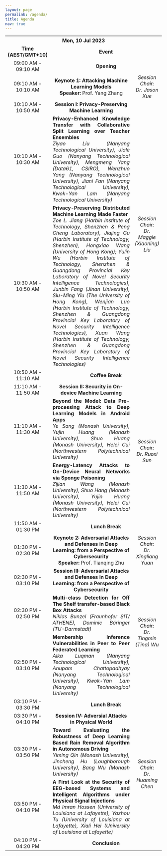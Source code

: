 ```yaml
---
layout: page
permalink: /agenda/
title: Agenda
nav: true
---
```

<table>
    <tr>
        <th colspan="3" style="text-align: center;"><strong class="h3">Mon, 10 Jul 2023</strong></th>
    </tr>
    <tr style="text-align: center;">
        <td><strong class="h4">Time (AEST/GMT+10)</strong></td>
        <td colspan="2" style="vertical-align: middle"><strong class="h4">Event</strong></td>
    </tr>
    <tr style="text-align: center;">
        <td style="vertical-align: middle">09:00 AM - 09:10 AM</td>
        <td colspan="2"><strong>Opening</strong></td>
    </tr>
    <tr style="text-align: center;">
        <td style="vertical-align: middle">09:10 AM - 10:10 AM</td>
        <td width="60%"><b>Keynote 1: Attacking Machine Learning Models</b><br><strong>Speaker: </strong>Prof. Yang Zhang</td>
        <td style="text-align:center;vertical-align:middle;"><i class="h4">Session Chair:<br>Dr. Jason Xue</i></td>
    </tr>
    <tr style="text-align: center;">
        <td style="vertical-align: middle">10:10 AM - 10:50 AM</td>
        <td><strong>Session I: Privacy-Preserving Machine Learning</strong></td>
        <td rowspan="3" style="text-align:center;vertical-align:middle;"><i class="h4">Session Chair:<br>Dr. Maggie (Xiaoning) Liu</i></td>    
    </tr>
    <tr style="text-align: center;">
        <td style="vertical-align: middle">10:10 AM - 10:30 AM</td>
        <td style="text-align:justify;"><b>Privacy-Enhanced Knowledge Transfer with Collaborative Split Learning over Teacher Ensembles</b><br>
<i>Ziyao Liu (Nanyang Technological University), Jiale Guo (Nanyang Technological University), Mengmeng Yang (Data61, CSIRO), Wenzhuo Yang (Nanyang Technological University), Jiani Fan (Nanyang Technological University), Kwok-Yan Lam (Nanyang Technological University)</i></td>
    </tr>
    <tr style="text-align: center;">
        <td style="vertical-align: middle">10:30 AM - 10:50 AM</td>
        <td style="text-align:justify;"><b>Privacy-Preserving Distributed Machine Learning Made Faster</b><br>
<i>Zoe L. Jiang (Harbin Institute of Technology, Shenzhen & Peng Cheng Laboratory), Jiajing Gu (Harbin Institute of Technology, Shenzhen), Hongxiao Wang (University of Hong Kong); Yulin Wu (Harbin Institute of Technology, Shenzhen & Guangdong Provincial Key Laboratory of Novel Security Intelligence Technologies), Junbin Fang (Jinan University), Siu-Ming Yiu (The University of Hong Kong), Wenjian Luo (Harbin Institute of Technology, Shenzhen & Guangdong Provincial Key Laboratory of Novel Security Intelligence Technologies), Xuan Wang (Harbin Institute of Technology, Shenzhen & Guangdong Provincial Key Laboratory of Novel Security Intelligence Technologies)</i></td>
    </tr>
    <tr style="text-align: center;">
        <td style="vertical-align: middle">10:50 AM - 11:10 AM</td>
        <td colspan="2"><strong>Coffee Break</strong></td>
    </tr>
    <tr style="text-align: center;">
        <td style="vertical-align: middle">11:10 AM - 11:50 AM</td>
        <td><strong>Session II: Security in On-device Machine Learning</strong></td>
        <td rowspan="3" style="text-align:center;vertical-align:middle;"><i class="h4">Session Chair:<br>Dr. Ruoxi Sun</i></td>    
    </tr>
    <tr style="text-align: center;">
        <td style="vertical-align: middle">11:10 AM - 11:30 AM</td>
        <td style="text-align:justify;"><b>Beyond the Model: Data Pre-processing Attack to Deep Learning Models in Android Apps</b><br>
<i>Ye Sang (Monash University), Yujin Huang (Monash University), Shuo Huang (Monash University), Helei Cui (Northwestern Polytechnical University)</i></td>
    </tr>
    <tr style="text-align: center;">
        <td style="vertical-align: middle">11:30 AM - 11:50 AM</td>
        <td style="text-align:justify;"><b>Energy-Latency Attacks to On-Device Neural Networks via Sponge Poisoning</b><br>
<i>Zijian Wang (Monash University), Shuo Hang (Monash University), Yujin Huang (Monash University), Helei Cui (Northwestern Polytechnical University)</i></td>
    </tr>
     <tr style="text-align: center;">
        <td style="vertical-align: middle">11:50 AM - 01:30 PM</td>
        <td colspan="2"><strong>Lunch Break</strong></td>
    </tr>
    <tr style="text-align: center;">
        <td style="vertical-align: middle">01:30 PM - 02:30 PM</td>
        <td width="60%"><b>Keynote 2: Adversarial Attacks and Defenses in Deep Learning: from a Perspective of Cybersecurity</b><br><strong>Speaker: </strong>Prof. Tianqing Zhu</td>
        <td style="text-align:center;vertical-align:middle;"><i class="h4">Session Chair:<br>Dr. Xingliang Yuan</i></td>
    </tr>
    <tr style="text-align: center;">
        <td style="vertical-align: middle">02:30 PM - 03:10 PM</td>
        <td><strong>Session III: Adversarial Attacks and Defenses in Deep Learning: from a Perspective of Cybersecurity</strong></td>
        <td rowspan="3" style="text-align:center;vertical-align:middle;"><i class="h4">Session Chair:<br>Dr. Tingmin (Tina) Wu</i></td>    
    </tr>
    <tr style="text-align: center;">
        <td style="vertical-align: middle">02:30 PM - 02:50 PM</td>
        <td style="text-align:justify;"><b>Multi-class Detection for Off The Shelf transfer-based Black Box Attacks</b><br>
<i>Niklas Bunzel (Fraunhofer SIT/ ATHENE), Dominic Böringer (TU-Darmstadt)</i></td>
    </tr>
    <tr style="text-align: center;">
        <td style="vertical-align: middle">02:50 PM - 03:10 PM</td>
        <td style="text-align:justify;"><b>Membership Inference Vulnerabilities in Peer to Peer Federated Learning</b><br>
<i>Alka Luqman (Nanyang Technological University), Anupam Chattopadhyay (Nanyang Technological University), Kwok-Yan Lam (Nanyang Technological University)</i></td>
    </tr>
     <tr style="text-align: center;">
        <td style="vertical-align: middle">03:10 PM - 03:30 PM</td>
        <td colspan="2"><strong>Lunch Break</strong></td>
    </tr>
    <tr style="text-align: center;">
        <td style="vertical-align: middle">03:30 PM - 04:10 PM</td>
        <td><strong>Session IV: Adversial Attacks in Physical World</strong></td>
        <td rowspan="3" style="text-align:center;vertical-align:middle;"><i class="h4">Session Chair:<br>Dr. Huaming Chen</i></td>    
    </tr>
    <tr style="text-align: center;">
        <td style="vertical-align: middle">03:30 PM - 03:50 PM</td>
        <td style="text-align:justify;"><b>Toward Evaluating the Robustness of Deep Learning Based Rain Removal Algorithm in Autonomous Driving</b><br>
<i>Yiming Qin (Monash University), Jincheng Hu (Loughborough University), Bang Wu (Monash University)</i></td>
    </tr>
    <tr style="text-align: center;">
        <td style="vertical-align: middle">03:50 PM - 04:10 PM</td>
        <td style="text-align:justify;"><b>A First Look at the Security of EEG-based Systems and Intelligent Algorithms under Physical Signal Injections</b><br>
<i>Md Imran Hossen (University of Louisiana at Lafayette), Yazhou Tu (University of Louisiana at Lafayette), Xiali Hei (University of Louisiana at Lafayette)</i></td>
    </tr>
    <tr style="text-align: center;">
        <td style="vertical-align: middle">04:10 PM - 04:20 PM</td>
        <td colspan="2"><strong>Conclusion</strong></td>
    </tr>
</table>
